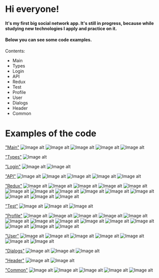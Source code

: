 # Hi everyone!
#### It's my first big social network app. It's still in progress, because while studying new technologies I apply and practice on it.
#### Below you can see some code examples.

Contents:
- <a name="Main">Main</a>   
- <a name="Types">Types</a>  
- <a name="Login">Login</a>  
- <a name="API">API</a>  
- <a name="Redux">Redux</a>
- <a name="Test">Test</a>
- <a name="Profile">Profile</a>
- <a name="User">User</a>
- <a name="Dialogs">Dialogs</a>
- <a name="Header">Header</a> 
- <a name="Common">Common</a> 

# Examples of the code
["Main"](##Main)
![Image alt](https://github.com/RuslanFom/Socnet/blob/master/ImgCode/App.png)
![Image alt](https://github.com/RuslanFom/Socnet/blob/master/ImgCode/App2.png)
![Image alt](https://github.com/RuslanFom/Socnet/blob/master/ImgCode/App3.png)
![Image alt](https://github.com/RuslanFom/Socnet/blob/master/ImgCode/index.png)
![Image alt](https://github.com/RuslanFom/Socnet/blob/master/ImgCode/Navbar.png)

["Types"](##Types)
![Image alt](https://github.com/RuslanFom/Socnet/blob/master/ImgCode/types.png)

["Login"](##Login)
![Image alt](https://github.com/RuslanFom/Socnet/blob/master/ImgCode/login.png)
![Image alt](https://github.com/RuslanFom/Socnet/blob/master/ImgCode/login2.png)

["API"](##API)
![Image alt](https://github.com/RuslanFom/Socnet/blob/master/ImgCode/api.png)
![Image alt](https://github.com/RuslanFom/Socnet/blob/master/ImgCode/authApi.png)
![Image alt](https://github.com/RuslanFom/Socnet/blob/master/ImgCode/profileApi.png)
![Image alt](https://github.com/RuslanFom/Socnet/blob/master/ImgCode/securityApi.png)
![Image alt](https://github.com/RuslanFom/Socnet/blob/master/ImgCode/usersApi.png)

["Redux"](##Redux)
![Image alt](https://github.com/RuslanFom/Socnet/blob/master/ImgCode/redux-store.png)
![Image alt](https://github.com/RuslanFom/Socnet/blob/master/ImgCode/auth-reducer.png)
![Image alt](https://github.com/RuslanFom/Socnet/blob/master/ImgCode/auth-reducer2.png)
![Image alt](https://github.com/RuslanFom/Socnet/blob/master/ImgCode/auth-reducer3.png)
![Image alt](https://github.com/RuslanFom/Socnet/blob/master/ImgCode/dialogsReducer1.png)
![Image alt](https://github.com/RuslanFom/Socnet/blob/master/ImgCode/dialogsReducer2.png)
![Image alt](https://github.com/RuslanFom/Socnet/blob/master/ImgCode/profileReducer.png)
![Image alt](https://github.com/RuslanFom/Socnet/blob/master/ImgCode/profileReducer2.png)
![Image alt](https://github.com/RuslanFom/Socnet/blob/master/ImgCode/profileReducer3.png)
![Image alt](https://github.com/RuslanFom/Socnet/blob/master/ImgCode/users-reducer.png)
![Image alt](https://github.com/RuslanFom/Socnet/blob/master/ImgCode/users-reducer2.png)
![Image alt](https://github.com/RuslanFom/Socnet/blob/master/ImgCode/users-reducer3.png)
![Image alt](https://github.com/RuslanFom/Socnet/blob/master/ImgCode/users-reducer4.png)
![Image alt](https://github.com/RuslanFom/Socnet/blob/master/ImgCode/app-reducer.png)

["Test"](##Test)
![Image alt](https://github.com/RuslanFom/Socnet/blob/master/ImgCode/profileReducerTest.png)
![Image alt](https://github.com/RuslanFom/Socnet/blob/master/ImgCode/profileReducerTest2.png)
![Image alt](https://github.com/RuslanFom/Socnet/blob/master/ImgCode/app.test.png)

["Profile"](##Profile)
![Image alt](https://github.com/RuslanFom/Socnet/blob/master/ImgCode/ProfileContainer.png)
![Image alt](https://github.com/RuslanFom/Socnet/blob/master/ImgCode/ProfileContainer2.png)
![Image alt](https://github.com/RuslanFom/Socnet/blob/master/ImgCode/profile.png)
![Image alt](https://github.com/RuslanFom/Socnet/blob/master/ImgCode/profileDataForm.png)
![Image alt](https://github.com/RuslanFom/Socnet/blob/master/ImgCode/profileInfo.png)
![Image alt](https://github.com/RuslanFom/Socnet/blob/master/ImgCode/profileInfo2.png)
![Image alt](https://github.com/RuslanFom/Socnet/blob/master/ImgCode/profileStatus.png)
![Image alt](https://github.com/RuslanFom/Socnet/blob/master/ImgCode/profileStatus2.png)
![Image alt](https://github.com/RuslanFom/Socnet/blob/master/ImgCode/profileStatusWH.png)
![Image alt](https://github.com/RuslanFom/Socnet/blob/master/ImgCode/profileStatusWH2.png)
![Image alt](https://github.com/RuslanFom/Socnet/blob/master/ImgCode/post.png)
![Image alt](https://github.com/RuslanFom/Socnet/blob/master/ImgCode/mypost.png)
![Image alt](https://github.com/RuslanFom/Socnet/blob/master/ImgCode/mypost2.png)
![Image alt](https://github.com/RuslanFom/Socnet/blob/master/ImgCode/mypostContainer.png)

["User"](##User)
![Image alt](https://github.com/RuslanFom/Socnet/blob/master/ImgCode/UserContainer.png)
![Image alt](https://github.com/RuslanFom/Socnet/blob/master/ImgCode/UserContainer2.png)
![Image alt](https://github.com/RuslanFom/Socnet/blob/master/ImgCode/UserContainer3.png)
![Image alt](https://github.com/RuslanFom/Socnet/blob/master/ImgCode/user.png)
![Image alt](https://github.com/RuslanFom/Socnet/blob/master/ImgCode/user2.png)
![Image alt](https://github.com/RuslanFom/Socnet/blob/master/ImgCode/users-selectors.png)
![Image alt](https://github.com/RuslanFom/Socnet/blob/master/ImgCode/users.png)

["Dialogs"](##Dialogs)
![Image alt](https://github.com/RuslanFom/Socnet/blob/master/ImgCode/dialogs.png)
![Image alt](https://github.com/RuslanFom/Socnet/blob/master/ImgCode/dialogsContainer.png)
![Image alt](https://github.com/RuslanFom/Socnet/blob/master/ImgCode/addMessageForm.png)

["Header"](##Header)
![Image alt](https://github.com/RuslanFom/Socnet/blob/master/ImgCode/Header.png)
![Image alt](https://github.com/RuslanFom/Socnet/blob/master/ImgCode/HeaderContainer.png)

["Common"](##Common)
![Image alt](https://github.com/RuslanFom/Socnet/blob/master/ImgCode/formsControl.png)
![Image alt](https://github.com/RuslanFom/Socnet/blob/master/ImgCode/object-helpers.png)
![Image alt](https://github.com/RuslanFom/Socnet/blob/master/ImgCode/validators.png)
![Image alt](https://github.com/RuslanFom/Socnet/blob/master/ImgCode/withAuthRedirect.png)
![Image alt](https://github.com/RuslanFom/Socnet/blob/master/ImgCode/Paginator1.png)
